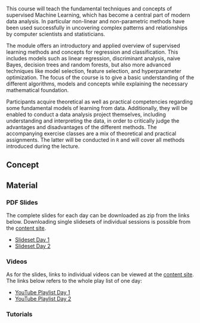 This course will teach the fundamental techniques and concepts of supervised Machine Learning, which has become a central part of modern data analysis. In particular non-linear and non-parametric methods have been used successfully in uncovering complex patterns and relationships by computer scientists and statisticians.

The module offers an introductory and applied overview of supervised learning methods and concepts for regression and classification. This includes models such as linear regression, discriminant analysis, naive Bayes, decision trees and random forests, but also more advanced techniques like model selection, feature selection, and hyperparameter optimization. The focus of the course is to give a basic understanding of the different algorithms, models and concepts while explaining the necessary mathematical foundation.

Participants acquire theoretical as well as practical competencies regarding some fundamental models of learning from data. Additionally, they will be enabled to conduct a data analysis project themselves, including understanding and interpreting the data, in order to critically judge the advantages and disadvantages of the different methods. The accompanying exercise classes are a mix of theoretical and practical assignments. The latter will be conducted in `R` and will cover all methods introduced during the lecture.

## Concept

## Material

### PDF Slides

The complete slides for each day can be downloaded as zip from the links below. Downloading single slidesets of individual sessions is possible from the [content site](articles/content.html).

- <a href="reference/figures/01-slides.zip">Slideset Day 1</a>
- <a href="reference/figures/01-slides.zip">Slideset Day 2</a>

### Videos

As for the slides, links to individual videos can be viewed at the [content site](articles/content.html). The links below refers to the whole play list of one day:

- <a href="https://www.youtube.com/playlist?list=PLMyWaJl2LoXyhFvMjtbBGs0Pi8khHbKm3" target="_blank">YouTube Playlist Day 1</a>
- <a href="https://www.youtube.com/playlist?list=PLMyWaJl2LoXxjj3A-nctKtkG5xJqrdFMU" target="_blank">YouTube Playlist Day 2</a>

### Tutorials
